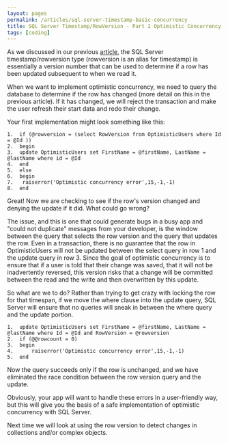 ```yaml
---
layout: pages
permalink: /articles/sql-server-timestamp-basic-concurrency
title: SQL Server Timestamp/RowVersion - Part 2 Optimistic Concurrency
tags: [coding]
---
```


As we discussed in our previous [article](/articles/sql-server-timestamp-introduction), the SQL Server timestamp/rowversion type (rowversion is an alias for timestamp) is
essentially a version number that can be used to determine if a row has been updated subsequent to when we read it.

When we want to implement optimistic concurrency, we need to query the database to determine if the row has changed (more detail on this in the previous article).  If it
has changed, we will reject the transaction and make the user refresh their start data and redo their change.

Your first implementation might look something like this:

```
1.  if (@rowversion = (select RowVersion from OptimisticUsers where Id = @Id ))
2.  begin
3.	update OptimisticUsers set FirstName = @firstName, LastName = @lastName where id = @Id
4.  end
5.  else
6.  begin
7.   raiserror('Optimistic concurrency error',15,-1,-1)
8.  end
```

Great!  Now we are checking to see if the row's version changed and denying the update if it did.  What could go wrong?

The issue, and this is one that could generate bugs in a busy app and "could not duplicate" messages from your developer, is the window between the query that selects the 
row version and the query that updates the row.  Even in a transaction, there is no guarantee that the row in OptimisticUsers will not be updated between the select query in
row 1 and the update query in row 3.  Since the goal of optimistic concurrency is to ensure that if a user is told that their change was saved, that it will not be inadvertently
reversed, this version risks that a change will be committed between the read and the write and then overwritten by this update.

So what are we to do?  Rather than trying to get crazy with locking the row for that timespan, if we move the where clause into the update query, SQL Server will ensure that no
queries will sneak in between the where query and the update portion.  

```
1.  update OptimisticUsers set FirstName = @firstName, LastName = @lastName where Id = @Id and RowVersion = @rowversion
2.  if (@@rowcount = 0)
3.  begin
4.  	raiserror('Optimistic concurrency error',15,-1,-1)
5.  end
```

Now the query succeeds only if the row is unchanged, and we have eliminated the race condition between the row version query and the update.

Obviously, your app will want to handle these errors in a user-friendly way, but this will give you the basis of a safe implementation of optimistic concurrency with SQL Server.

Next time we will look at using the row version to detect changes in collections and/or complex objects.

